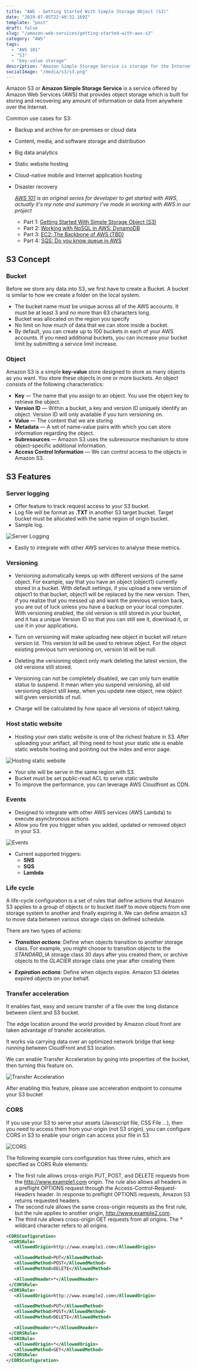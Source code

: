 ```yaml
---
title: "AWS - Getting Started With Simple Storage Object (S3)"
date: "2019-07-05T22:40:32.169Z"
template: "post"
draft: false
slug: "/amazon-web-services/getting-started-with-aws-s3"
category: "AWS"
tags:
  - "AWS 101"
  - "S3"
  - "key-value storage"
description: "Amazon Simple Storage Service is storage for the Internet. It is designed to make web-scale computing easier for developers."
socialImage: "/media/s3/s3.png"
---
```


Amazon S3 or __Amazon Simple Storage Service__ is a service offered by Amazon Web Services (AWS) that provides object storage which is built for storing and recovering any amount of information or data from anywhere over the Internet.

Common use cases for S3:
- Backup and archive for on-premises or cloud data
- Content, media, and software storage and distribution
- Big data analytics
- Static website hosting
- Cloud-native mobile and Internet application hosting
- Disaster recovery
    
    *[AWS 101](http://blog.haidv.me/tag/aws-101/) is an original series for developer to get started with AWS, actually it's my note and summary I've made in working with AWS in our project*

    - Part 1: [Getting Started With Simple Storage Object (S3)](https://blog.haidv.me/amazon-web-services/getting-started-with-aws-s3)
    - Part 2: [Working with NoSQL in AWS: DynamoDB](https://blog.haidv.me/amazon-web-services/working-with-aws-dynamodb)
    - Part 3: [EC2: The Backbone of AWS (TBD)](https://blog.haidv.me)
    - Part 4: [SQS: Do you know queue in AWS](https://blog.haidv.me/amazon-web-services/do-you-know-queue-in-aws)


## S3 Concept

### Bucket

Before we store any data into S3, we first have to create a Bucket. A bucket is similar to how we create a folder on the local system.

- The bucket name must be unique across all of the AWS accounts. It must be at least 3 and no more than 63 characters long.
- Bucket was allocated on the region you specify
- No limit on how much of data that we can store inside a bucket.
- By default, you can create up to 100 buckets in each of your AWS accounts. If you need additional buckets, you can increase your bucket limit by submitting a service limit increase.

### Object

Amazon S3 is a simple __key-value__ store designed to store as many objects as you want. You store these objects in one or more buckets. An object consists of the following characteristics:
- __Key__ — The name that you assign to an object. You use the object key to retrieve the object.
- __Version ID__ — Within a bucket, a key and version ID uniquely identify an object. Version ID will only available if you turn versioning on.
- __Value__ — The content that we are storing
- __Metadata__ — A set of name-value pairs with which you can store information regarding the object.
- __Subresources__ — Amazon S3 uses the subresource mechanism to store object-specific additional information.
- __Access Control Information__ — We can control access to the objects in Amazon S3.

## S3 Features

### Server logging

- Offer feature to track request access to your S3 bucket.
- Log file will be format as __.TXT__ in another S3 target bucket. Target bucket must be allocated with the same region of origin bucket.
- Sample log.

![Server Logging](/media/s3/s3_log.png)

- Easily to integrate with other AWS services to analyse these metrics.

### Versioning

- Versioning automatically keeps up with different versions of the same object. For example, say that you have an object (object1) currently stored in a bucket. With default settings, if you upload a new version of object1 to that bucket, object1 will be replaced by the new version. Then, if you realize that you messed up and want the previous version back, you are out of luck unless you have a backup on your local computer. With versioning enabled, the old version is still stored in your bucket, and it has a unique Version ID so that you can still see it, download it, or use it in your applications.


- Turn on versioning will make uploading new object in bucket will return version Id. This version Id will be used to retrieve object. For the object existing previous turn versioning on, version Id will be null.


- Deleting the versioning object only mark deleting the latest version, the old versions still stored.


- Versioning can not be completely disabled, we can only turn enable status to suspend. It mean when you suspend versioning, all old versioning object still keep, when you update new object, new object will given versionIds of null.


- Charge will be calculated by how space all versions of object taking.

### Host static website

- Hosting your own static website is one of the richest feature in S3. After uploading your artifact, all thing need to host your static site is enable static website hosting and pointing out the index and error page.

![Hosting static website](/media/s3/s3_static_web.png)
- Your site will be serve in the same region with S3.
- Bucket must be set public-read ACL to serve static website
- To improve the performance, you can leverage AWS Cloudfront as CDN.

### Events

- Designed to integrate with other AWS services (AWS Lambda) to execute asynchronous actions
- Allow you fire you trigger when you added, updated or removed object in your S3.

![Events](/media/s3/s3_event.png)
- Current supported triggers:
    - __SNS__
    - __SQS__
    - __Lambda__

### Life cycle


A life-cycle configuration is a set of rules that define actions that Amazon S3 applies to a group of objects or to bucket itself to move objects from one storage system to another and finally expiring it. We can define amazon s3 to move data between various storage class on defined schedule.

There are two types of actions:
- __*Transition actions*__: Define when objects transition to another storage class. For example, you might choose to transition objects to the *STANDARD_IA* storage class 30 days after you created them, or archive objects to the *GLACIER* storage class one year after creating them


- __*Expiration actions*__: Define when objects expire. Amazon S3 deletes expired objects on your behalf.

### Transfer acceleration


It enables fast, easy and secure transfer of a file over the long distance between client and S3 bucket.

The edge location around the world provided by Amazon cloud front are taken advantage of transfer acceleration.

It works via carrying data over an optimized network bridge that keep running between CloudFront and S3 location.

We can enable Transfer Acceleration by going into properties of the bucket, then turning this feature on.

![Transfer Acceleration](/media/s3/s3_transfer_accleration.png)

After enabling this feature, please use acceleration endpoint to consume your S3 bucket

### CORS

If you use your S3 to serve your assets (Javascript file, CSS File ...), then you need to access them from your origin (not S3 origin), you can configure CORS in S3 to enable your origin can access your file in S3

![CORS](/media/s3/cors.png)

The following example cors configuration has three rules, which are specified as CORS Rule elements:

- The first rule allows cross-origin PUT, POST, and DELETE requests from the http://www.example1.com origin. The rule also allows all headers in a preflight OPTIONS request through the Access-Control-Request-Headers header. In response to preflight OPTIONS requests, Amazon S3 returns requested headers.
- The second rule allows the same cross-origin requests as the first rule, but the rule applies to another origin, http://www.example2.com.
- The third rule allows cross-origin GET requests from all origins. The * wildcard character refers to all origins.

```xml
<CORSConfiguration>
 <CORSRule>
   <AllowedOrigin>http://www.example1.com</AllowedOrigin>

   <AllowedMethod>PUT</AllowedMethod>
   <AllowedMethod>POST</AllowedMethod>
   <AllowedMethod>DELETE</AllowedMethod>

   <AllowedHeader>*</AllowedHeader>
 </CORSRule>
 <CORSRule>
   <AllowedOrigin>http://www.example2.com</AllowedOrigin>

   <AllowedMethod>PUT</AllowedMethod>
   <AllowedMethod>POST</AllowedMethod>
   <AllowedMethod>DELETE</AllowedMethod>

   <AllowedHeader>*</AllowedHeader>
 </CORSRule>
 <CORSRule>
   <AllowedOrigin>*</AllowedOrigin>
   <AllowedMethod>GET</AllowedMethod>
 </CORSRule>
</CORSConfiguration>
```
